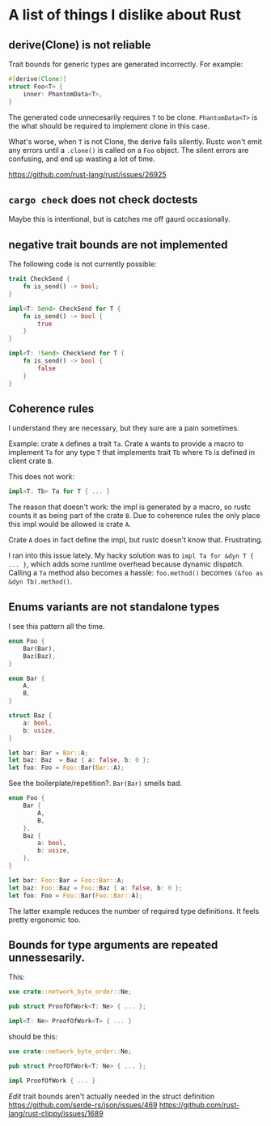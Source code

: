 # A list of things I dislike about Rust

## derive(Clone) is not reliable

Trait bounds for generic types are generated incorrectly. For example:

```rust
#[derive(Clone)]
struct Foo<T> {
	inner: PhantomData<T>,
}
```

The generated code unnecesarily requires `T` to be clone. `PhantomData<T>` is the what should be required to implement clone in this case.

What's worse, when `T` is not Clone, the derive fails silently. Rustc won't emit any errors until a `.clone()` is called on a `Foo` object.
The silent errors are confusing, and end up wasting a lot of time.

https://github.com/rust-lang/rust/issues/26925

## `cargo check` does not check doctests

Maybe this is intentional, but is catches me off gaurd occasionally.

## negative trait bounds are not implemented

The following code is not currently possible:

```rust
trait CheckSend {
	fn is_send() -> bool;
}

impl<T: Send> CheckSend for T {
	fn is_send() -> bool {
		true
	}
}

impl<T: !Send> CheckSend for T {
	fn is_send() -> bool {
		false
	}
}
```

## Coherence rules

I understand they are necessary, but they sure are a pain sometimes.

Example: crate `A` defines a trait `Ta`. Crate `A` wants to provide a macro to implement `Ta` for any type `T` that implements trait `Tb` where `Tb` is defined in client crate `B`.

This does not work:

```rust
impl<T: Tb> Ta for T { ... }
```

The reason that doesn't work: the impl is generated by a macro, so rustc counts it as being part of the crate `B`.
Due to coherence rules the only place this impl would be allowed is crate `A`.

Crate `A` does in fact define the impl, but rustc doesn't know that. Frustrating.

I ran into this issue lately. My hacky solution was to `impl Ta for &dyn T { ... }`, which adds some runtime overhead because dynamic dispatch.
Calling a `Ta` method also becomes a hassle: `foo.method()` becomes `(&foo as &dyn Tb).method()`.

## Enums variants are not standalone types

I see this pattern all the time.

```rust
enum Foo {
	Bar(Bar),
	Baz(Baz),
}

enum Bar {
	A,
	B,
}

struct Baz {
	a: bool,
	b: usize,
}

let bar: Bar = Bar::A;
let baz: Baz  = Baz { a: false, b: 0 };
let foo: Foo = Foo::Bar(Bar::A);
```

See the boilerplate/repetition?. `Bar(Bar)` smells bad.


```rust
enum Foo {
	Bar {
		A,
		B,
	},
	Baz {
		a: bool,
		b: usize,
	},
}

let bar: Foo::Bar = Foo::Bar::A;
let baz: Foo::Baz = Foo::Baz { a: false, b: 0 };
let foo: Foo = Foo::Bar(Foo::Bar::A);
```

The latter example reduces the number of required type definitions. It feels pretty ergonomic too.

## Bounds for type arguments are repeated unnessesarily.

This:

```rust
use crate::network_byte_order::Ne;

pub struct ProofOfWork<T: Ne> { ... };

impl<T: Ne> ProofOfWork<T> { ... }
```

should be this:

```rust
use crate::network_byte_order::Ne;

pub struct ProofOfWork<T: Ne> { ... };

impl ProofOfWork { ... }
```

*Edit* trait bounds aren't actually needed in the struct definition https://github.com/serde-rs/json/issues/469 https://github.com/rust-lang/rust-clippy/issues/1689

